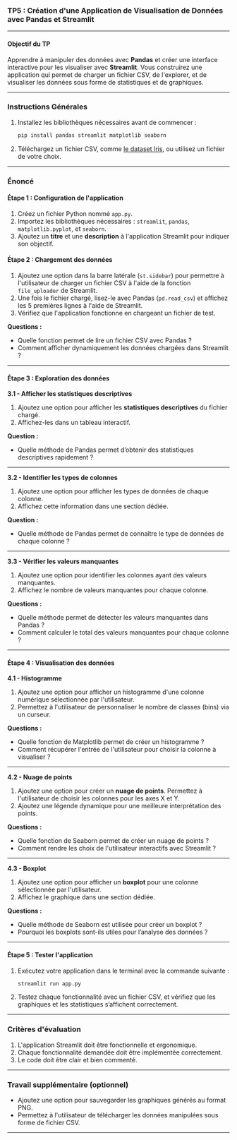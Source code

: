 ### TP5 : Création d'une Application de Visualisation de Données avec **Pandas** et **Streamlit**

---

#### Objectif du TP
Apprendre à manipuler des données avec **Pandas** et créer une interface interactive pour les visualiser avec **Streamlit**. Vous construirez une application qui permet de charger un fichier CSV, de l'explorer, et de visualiser les données sous forme de statistiques et de graphiques.

---

### Instructions Générales
1. Installez les bibliothèques nécessaires avant de commencer :
   ```bash
   pip install pandas streamlit matplotlib seaborn
   ```
2. Téléchargez un fichier CSV, comme [le dataset Iris](https://raw.githubusercontent.com/mwaskom/seaborn-data/master/iris.csv), ou utilisez un fichier de votre choix.

---

### Énoncé

#### Étape 1 : Configuration de l'application
1. Créez un fichier Python nommé `app.py`.
2. Importez les bibliothèques nécessaires : `streamlit`, `pandas`, `matplotlib.pyplot`, et `seaborn`.
3. Ajoutez un **titre** et une **description** à l'application Streamlit pour indiquer son objectif.

#### Étape 2 : Chargement des données
1. Ajoutez une option dans la barre latérale (`st.sidebar`) pour permettre à l'utilisateur de charger un fichier CSV à l'aide de la fonction `file_uploader` de Streamlit.
2. Une fois le fichier chargé, lisez-le avec Pandas (`pd.read_csv`) et affichez les 5 premières lignes à l'aide de Streamlit.
3. Vérifiez que l'application fonctionne en chargeant un fichier de test.

**Questions :**
- Quelle fonction permet de lire un fichier CSV avec Pandas ?
- Comment afficher dynamiquement les données chargées dans Streamlit ?

---

#### Étape 3 : Exploration des données

**3.1 - Afficher les statistiques descriptives**
1. Ajoutez une option pour afficher les **statistiques descriptives** du fichier chargé.
2. Affichez-les dans un tableau interactif.

**Question :**
- Quelle méthode de Pandas permet d’obtenir des statistiques descriptives rapidement ? 

---

**3.2 - Identifier les types de colonnes**
1. Ajoutez une option pour afficher les types de données de chaque colonne.
2. Affichez cette information dans une section dédiée.

**Question :**
- Quelle méthode de Pandas permet de connaître le type de données de chaque colonne ? 

---

**3.3 - Vérifier les valeurs manquantes**
1. Ajoutez une option pour identifier les colonnes ayant des valeurs manquantes.
2. Affichez le nombre de valeurs manquantes pour chaque colonne.

**Questions :**
- Quelle méthode permet de détecter les valeurs manquantes dans Pandas ?
- Comment calculer le total des valeurs manquantes pour chaque colonne ?

---

#### Étape 4 : Visualisation des données

**4.1 - Histogramme**
1. Ajoutez une option pour afficher un histogramme d'une colonne numérique sélectionnée par l'utilisateur.
2. Permettez à l'utilisateur de personnaliser le nombre de classes (bins) via un curseur.

**Questions :**
- Quelle fonction de Matplotlib permet de créer un histogramme ?
- Comment récupérer l'entrée de l'utilisateur pour choisir la colonne à visualiser ?

---

**4.2 - Nuage de points**
1. Ajoutez une option pour créer un **nuage de points**. Permettez à l'utilisateur de choisir les colonnes pour les axes X et Y.
2. Ajoutez une légende dynamique pour une meilleure interprétation des points.

**Questions :**
- Quelle fonction de Seaborn permet de créer un nuage de points ?
- Comment rendre les choix de l'utilisateur interactifs avec Streamlit ?

---

**4.3 - Boxplot**
1. Ajoutez une option pour afficher un **boxplot** pour une colonne sélectionnée par l'utilisateur.
2. Affichez le graphique dans une section dédiée.

**Questions :**
- Quelle méthode de Seaborn est utilisée pour créer un boxplot ?
- Pourquoi les boxplots sont-ils utiles pour l’analyse des données ?

---

#### Étape 5 : Tester l'application
1. Exécutez votre application dans le terminal avec la commande suivante :
   ```bash
   streamlit run app.py
   ```
2. Testez chaque fonctionnalité avec un fichier CSV, et vérifiez que les graphiques et les statistiques s’affichent correctement.

---

### Critères d'évaluation
1. L'application Streamlit doit être fonctionnelle et ergonomique.
2. Chaque fonctionnalité demandée doit être implémentée correctement.
3. Le code doit être clair et bien commenté.

---

### Travail supplémentaire (optionnel)
- Ajoutez une option pour sauvegarder les graphiques générés au format PNG.
- Permettez à l'utilisateur de télécharger les données manipulées sous forme de fichier CSV.

---